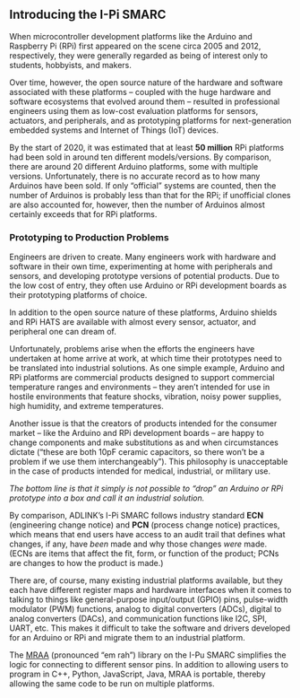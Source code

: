 ## Introducing the I-Pi SMARC 



When microcontroller development platforms like the Arduino and Raspberry Pi (RPi) first appeared on the scene circa 2005 and 2012, respectively, they were generally regarded as being of interest only to students, hobbyists, and makers.

Over time, however, the open source nature of the hardware and software associated with these platforms – coupled with the huge hardware and software ecosystems that evolved around them – resulted in professional engineers using them as low-cost evaluation platforms for sensors, actuators, and peripherals, and as prototyping platforms for next-generation embedded systems and Internet of Things (IoT) devices.

By the start of 2020, it was estimated that at least **50 million** RPi platforms had been sold in around ten different models/versions. By comparison, there are around 20 different Arduino platforms, some with multiple versions. Unfortunately, there is no accurate record as to how many Arduinos have been sold. If only “official” systems are counted, then the number of Arduinos is probably less than that for the RPi; if unofficial clones are also accounted for, however, then the number of Arduinos almost certainly exceeds that for RPi platforms.

### **Prototyping to Production Problems**

Engineers are driven to create. Many engineers work with hardware and software in their own time, experimenting at home with peripherals and sensors, and developing prototype versions of potential products. Due to the low cost of entry, they often use Arduino or RPi development boards as their prototyping platforms of choice.

In addition to the open source nature of these platforms, Arduino shields and RPi HATS are available with almost every sensor, actuator, and peripheral one can dream of.

Unfortunately, problems arise when the efforts the engineers have undertaken at home arrive at work, at which time their prototypes need to be translated into industrial solutions. As one simple example, Arduino and RPi platforms are commercial products designed to support commercial temperature ranges and environments – they aren’t intended for use in hostile environments that feature shocks, vibration, noisy power supplies, high humidity, and extreme temperatures.

Another issue is that the creators of products intended for the consumer market – like the Arduino and RPi development boards – are happy to change components and make substitutions as and when circumstances dictate (“these are both 10pF ceramic capacitors, so there won’t be a problem if we use them interchangeably”). This philosophy is unacceptable in the case of products intended for medical, industrial, or military use.

*The bottom line is that it simply is not possible to “drop” an Arduino or RPi prototype into a box and call it an industrial solution.*

By comparison, ADLINK’s I-Pi SMARC follows industry standard **ECN** (engineering change notice) and **PCN** (process change notice) practices, which means that end users have access to an audit trail that defines what changes, if any, have *been* made and why those changes *were* made. (ECNs are items that affect the fit, form, or function of the product; PCNs are changes to how the product is made.)



There are, of course,  many existing industrial platforms available, but they each have different register maps and hardware interfaces when it comes to talking to things like general-purpose input/output (GPIO) pins, pulse-width modulator (PWM) functions, analog to digital converters (ADCs), digital to analog converters (DACs), and communication functions like I2C, SPI, UART, etc. This makes it difficult to take the software and drivers developed for an Arduino or RPi and migrate them to an industrial platform.

The [MRAA](https://github.com/eclipse/mraa) (pronounced “em rah”) library on the I-Pu SMARC simplifies the logic for connecting to different sensor pins. In addition to allowing users to program in C++, Python, JavaScript, Java,  MRAA is portable, thereby allowing the same code to be run on multiple platforms.



